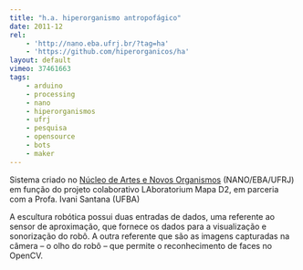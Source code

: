```yaml
---
title: "h.a. hiperorganismo antropofágico"
date: 2011-12
rel:
	- 'http://nano.eba.ufrj.br/?tag=ha'
	- 'https://github.com/hiperorganicos/ha'
layout: default
vimeo: 37461663
tags:
	- arduino
	- processing
	- nano
	- hiperorganismos
	- ufrj
	- pesquisa
	- opensource
	- bots
	- maker
---
```


Sistema criado no [Núcleo de Artes e Novos Organismos](http://nano.eba.ufrj.br) (NANO/EBA/UFRJ) em função do projeto colaborativo LAboratorium Mapa D2, em parceria com a Profa. Ivani Santana (UFBA)

A escultura robótica possui duas entradas de dados, uma referente ao sensor de aproximação, que fornece os dados para a visualização e sonorização do robô. A outra referente que são as imagens capturadas na câmera – o olho do robô – que permite o reconhecimento de faces no OpenCV.